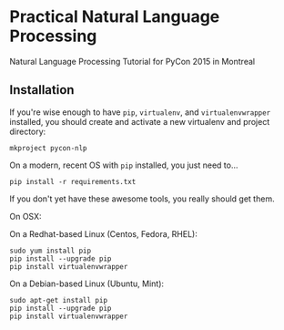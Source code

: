 Practical Natural Language Processing
=====================================

Natural Language Processing Tutorial for PyCon 2015 in Montreal

Installation
------------

If you're wise enough to have `pip`, `virtualenv`, and `virtualenvwrapper` installed, you should create and activate a new virtualenv and project directory:

    mkproject pycon-nlp

On a modern, recent OS with `pip` installed, you just need to...

    pip install -r requirements.txt

If you don't yet have these awesome tools, you really should get them.

On OSX:

On a Redhat-based Linux (Centos, Fedora, RHEL):

    sudo yum install pip
    pip install --upgrade pip
    pip install virtualenvwrapper

On a Debian-based Linux (Ubuntu, Mint):

    sudo apt-get install pip
    pip install --upgrade pip
    pip install virtualenvwrapper



